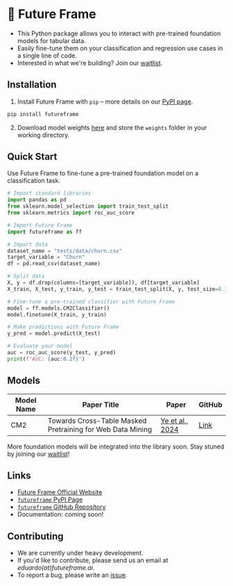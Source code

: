 # 💠 Future Frame

* This Python package allows you to interact with pre-trained foundation models for tabular data.
* Easily fine-tune them on your classification and regression use cases in a single line of code.
* Interested in what we're building? Join our [waitlist](https://futureframe.ai/).

## Installation

1. Install Future Frame with `pip` – more details on our [PyPI page](https://pypi.org/project/futureframe/).

```bash
pip install futureframe
```

2. Download model weights [here](https://drive.google.com/drive/folders/1-SVab4cv3nLaUJjyOlscKP_OxOBbs_4e?usp=sharing) and store the `weights` folder in your working directory.

## Quick Start

Use Future Frame to fine-tune a pre-trained foundation model on a classification task.

```python
# Import standard libraries
import pandas as pd
from sklearn.model_selection import train_test_split
from sklearn.metrics import roc_auc_score

# Import Future Frame
import futureframe as ff

# Import data
dataset_name = "tests/data/churn.csv"
target_variable = "Churn"
df = pd.read_csv(dataset_name)

# Split data
X, y = df.drop(columns=[target_variable]), df[target_variable]
X_train, X_test, y_train, y_test = train_test_split(X, y, test_size=0.3, random_state=42)

# Fine-tune a pre-trained classifier with Future Frame
model = ff.models.CM2Classifier()
model.finetune(X_train, y_train)

# Make predictions with Future Frame
y_pred = model.predict(X_test)

# Evaluate your model
auc = roc_auc_score(y_test, y_pred)
print(f"AUC: {auc:0.2f}")
```

## Models

| Model Name | Paper Title                                                | Paper                                               | GitHub                                 |
| ---------- | ---------------------------------------------------------- | --------------------------------------------------- | -------------------------------------- |
| CM2        | Towards Cross-Table Masked Pretraining for Web Data Mining | [Ye et al., 2024](https://arxiv.org/abs/2307.04308) | [Link](https://github.com/Chao-Ye/CM2) |

More foundation models will be integrated into the library soon. Stay stuned by joining our [waitlist](https://futureframe.ai/)!

## Links

* [Future Frame Official Website](https://futureframe.ai/)
* [`futureframe` PyPI Page](https://pypi.python.org/pypi/futureframe)
* [`futureframe` GitHub Repository](https://github.com/futureframeai/futureframe)
* Documentation: coming soon!

## Contributing

* We are currently under heavy development.
* If you'd like to contribute, please send us an email at <i>eduardo(at)futureframe.ai</i>.
* To report a bug, please write an [issue](https://github.com/futureframeai/futureframe/issues/new).

